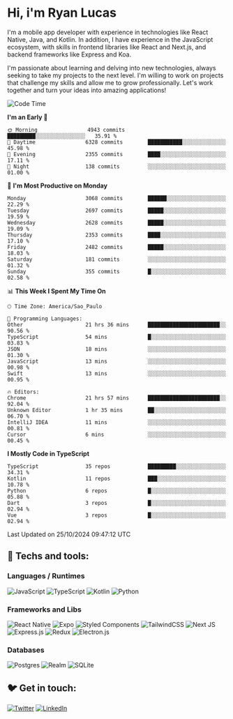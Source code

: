 # Hi, i'm Ryan Lucas

I'm a mobile app developer with experience in technologies like React Native, Java, and Kotlin.
In addition, I have experience in the JavaScript ecosystem, with skills in frontend libraries like React and Next.js, and backend frameworks like Express and Koa.

I'm passionate about learning and delving into new technologies, always seeking to take my projects to the next level. I'm willing to work on projects that challenge my skills and allow me to grow professionally. Let's work together and turn your ideas into amazing applications!


<!--START_SECTION:waka-->
![Code Time](http://img.shields.io/badge/Code%20Time-699%20hrs%2032%20mins-blue)

**I'm an Early 🐤** 

```text
🌞 Morning                4943 commits        █████████░░░░░░░░░░░░░░░░   35.91 % 
🌆 Daytime                6328 commits        ███████████░░░░░░░░░░░░░░   45.98 % 
🌃 Evening                2355 commits        ████░░░░░░░░░░░░░░░░░░░░░   17.11 % 
🌙 Night                  138 commits         ░░░░░░░░░░░░░░░░░░░░░░░░░   01.00 % 
```
📅 **I'm Most Productive on Monday** 

```text
Monday                   3068 commits        ██████░░░░░░░░░░░░░░░░░░░   22.29 % 
Tuesday                  2697 commits        █████░░░░░░░░░░░░░░░░░░░░   19.59 % 
Wednesday                2628 commits        █████░░░░░░░░░░░░░░░░░░░░   19.09 % 
Thursday                 2353 commits        ████░░░░░░░░░░░░░░░░░░░░░   17.10 % 
Friday                   2482 commits        █████░░░░░░░░░░░░░░░░░░░░   18.03 % 
Saturday                 181 commits         ░░░░░░░░░░░░░░░░░░░░░░░░░   01.32 % 
Sunday                   355 commits         █░░░░░░░░░░░░░░░░░░░░░░░░   02.58 % 
```


📊 **This Week I Spent My Time On** 

```text
🕑︎ Time Zone: America/Sao_Paulo

💬 Programming Languages: 
Other                    21 hrs 36 mins      ███████████████████████░░   90.56 % 
TypeScript               54 mins             █░░░░░░░░░░░░░░░░░░░░░░░░   03.83 % 
JSON                     18 mins             ░░░░░░░░░░░░░░░░░░░░░░░░░   01.30 % 
JavaScript               13 mins             ░░░░░░░░░░░░░░░░░░░░░░░░░   00.98 % 
Swift                    13 mins             ░░░░░░░░░░░░░░░░░░░░░░░░░   00.95 % 

🔥 Editors: 
Chrome                   21 hrs 57 mins      ███████████████████████░░   92.04 % 
Unknown Editor           1 hr 35 mins        ██░░░░░░░░░░░░░░░░░░░░░░░   06.70 % 
IntelliJ IDEA            11 mins             ░░░░░░░░░░░░░░░░░░░░░░░░░   00.81 % 
Cursor                   6 mins              ░░░░░░░░░░░░░░░░░░░░░░░░░   00.45 % 
```

**I Mostly Code in TypeScript** 

```text
TypeScript               35 repos            █████████░░░░░░░░░░░░░░░░   34.31 % 
Kotlin                   11 repos            ███░░░░░░░░░░░░░░░░░░░░░░   10.78 % 
Python                   6 repos             █░░░░░░░░░░░░░░░░░░░░░░░░   05.88 % 
Dart                     3 repos             █░░░░░░░░░░░░░░░░░░░░░░░░   02.94 % 
Vue                      3 repos             █░░░░░░░░░░░░░░░░░░░░░░░░   02.94 % 
```




 Last Updated on 25/10/2024 09:47:12 UTC
<!--END_SECTION:waka-->

## 🔧 Techs and tools: 

### Languages / Runtimes
![JavaScript](https://img.shields.io/badge/javascript-%23323330.svg?style=for-the-badge&logo=javascript&logoColor=%23F7DF1E)
![TypeScript](https://img.shields.io/badge/typescript-%23007ACC.svg?style=for-the-badge&logo=typescript&logoColor=white)
![Kotlin](https://img.shields.io/badge/kotlin-%230095D5.svg?style=for-the-badge&logo=kotlin&logoColor=white) ![Python](https://img.shields.io/badge/python-3670A0?style=for-the-badge&logo=python&logoColor=ffdd54)

### Frameworks and Libs
![React Native](https://img.shields.io/badge/react_native-%2320232a.svg?style=for-the-badge&logo=react&logoColor=%2361DAFB)
![Expo](https://img.shields.io/badge/expo-1C1E24?style=for-the-badge&logo=expo&logoColor=#D04A37)
![Styled Components](https://img.shields.io/badge/styled--components-DB7093?style=for-the-badge&logo=styled-components&logoColor=white)
![TailwindCSS](https://img.shields.io/badge/tailwindcss-%2338B2AC.svg?style=for-the-badge&logo=tailwind-css&logoColor=white)
![Next JS](https://img.shields.io/badge/Next-black?style=for-the-badge&logo=next.js&logoColor=white)
![Express.js](https://img.shields.io/badge/express.js-%23404d59.svg?style=for-the-badge&logo=express&logoColor=%2361DAFB)
![Redux](https://img.shields.io/badge/redux-%23593d88.svg?style=for-the-badge&logo=redux&logoColor=white)
![Electron.js](https://img.shields.io/badge/Electron-191970?style=for-the-badge&logo=Electron&logoColor=white)

### Databases
![Postgres](https://img.shields.io/badge/postgres-%23316192.svg?style=for-the-badge&logo=postgresql&logoColor=white)
![Realm](https://img.shields.io/badge/Realm-39477F?style=for-the-badge&logo=realm&logoColor=white)
![SQLite](https://img.shields.io/badge/sqlite-%2307405e.svg?style=for-the-badge&logo=sqlite&logoColor=white)

## 🐦 Get in touch:

[![Twitter](https://img.shields.io/badge/Twitter-%231DA1F2.svg?style=for-the-badge&logo=Twitter&logoColor=white)](https://twitter.com/ryangst_)
[![LinkedIn](https://img.shields.io/badge/linkedin-%230077B5.svg?style=for-the-badge&logo=linkedin&logoColor=white)](https://www.linkedin.com/in/ryan-lucas-machado/)
